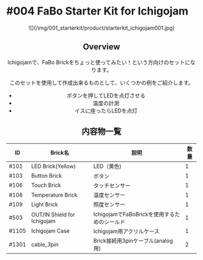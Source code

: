# #004 FaBo Starter Kit for Ichigojam

<center>
![](/img/001_starterkit/product/starterkit_ichigojam001.jpg)
<!--COLORME-->

## Overview
Ichigojamで、FaBo Brickをちょっと使ってみたい！という方向けのセットになります。

このセットを使用して作成出来るものとして、いくつかの例をご紹介します。
- ボタンを押してLEDを点灯させる
- 温度の計測
- イスに座ったらLEDを点灯

## 内容物一覧

|ID|Brick名|説明|数量|
|--|--|--|--|
|#101|LED Brick(Yellow)|LED（黄色)|1|
|#103|Button Brick|ボタン|1|
|#106|Touch Brick|タッチセンサー|1|
|#108|Temperature Brick|温度センサー|1|
|#109|Light Brick|照度センサー|1|
|#503|OUT/IN Shield for Ichigojam|IchigojamでFaBoBrickを使用するためのシールド|1|
|#1105|Ichigojam Case|Ichigojam用アクリルケース|1|
|#1301|cable_3pin|Brick接続用3pinケーブル(analog用)|2|

